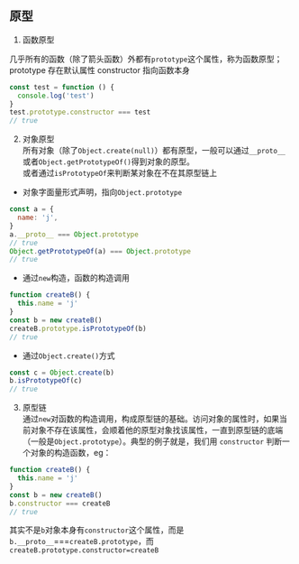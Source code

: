 ## 原型

1. 函数原型

几乎所有的函数（除了箭头函数）外都有`prototype`这个属性，称为函数原型；  
prototype 存在默认属性 constructor 指向函数本身

```js
const test = function () {
  console.log('test')
}
test.prototype.constructor === test
// true
```

2. 对象原型  
   所有对象（除了`Object.create(null)`）都有原型，一般可以通过`__proto__`或者`Object.getPrototypeOf()`得到对象的原型。  
   或者通过`isPrototypeOf`来判断某对象在不在其原型链上

- 对象字面量形式声明，指向`Object.prototype`

```js
const a = {
  name: 'j',
}
a.__proto__ === Object.prototype
// true
Object.getPrototypeOf(a) === Object.prototype
// true
```

- 通过`new`构造，函数的构造调用

```js
function createB() {
  this.name = 'j'
}
const b = new createB()
createB.prototype.isPrototypeOf(b)
// true
```

- 通过`Object.create()`方式

```js
const c = Object.create(b)
b.isPrototypeOf(c)
// true
```

3. 原型链  
   通过`new`对函数的构造调用，构成原型链的基础。访问对象的属性时，如果当前对象不存在该属性，会顺着他的原型对象找该属性，一直到原型链的底端（一般是`Object.prototype`）。典型的例子就是，我们用 `constructor` 判断一个对象的构造函数，eg：

```js
function createB() {
  this.name = 'j'
}
const b = new createB()
b.constructor === createB
// true
```

其实不是`b`对象本身有`constructor`这个属性，而是`b.__proto__`===`createB.prototype`，而`createB.prototype.constructor=createB`
